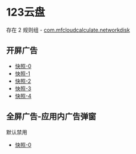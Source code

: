 # 123云盘

存在 2 规则组 - [com.mfcloudcalculate.networkdisk](/src/apps/com.mfcloudcalculate.networkdisk.ts)

## 开屏广告

- [快照-0](https://i.gkd.li/import/14018247)
- [快照-1](https://i.gkd.li/import/12846434)
- [快照-2](https://i.gkd.li/import/13059834)
- [快照-3](https://i.gkd.li/import/13259303)
- [快照-4](https://i.gkd.li/import/13695497)

## 全屏广告-应用内广告弹窗

默认禁用

- [快照-0](https://i.gkd.li/import/13546173)
